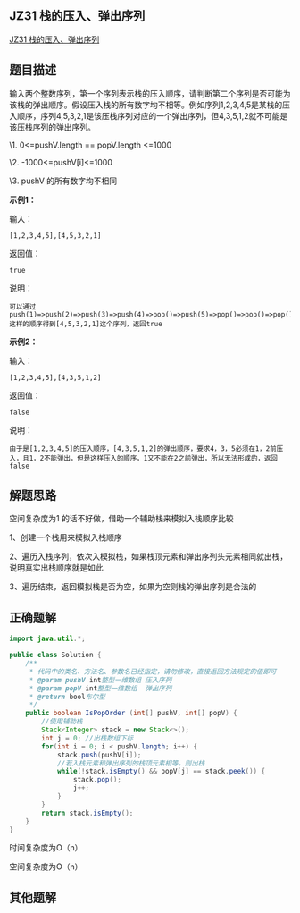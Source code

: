 ## JZ31 栈的压入、弹出序列

[JZ31 栈的压入、弹出序列](https://www.nowcoder.com/practice/d77d11405cc7470d82554cb392585106?tpId=13&tqId=23290&ru=/exam/oj/ta&qru=/ta/coding-interviews/question-ranking&sourceUrl=%2Fexam%2Foj%2Fta%3Fpage%3D1%26tpId%3D13%26type%3D13)



## 题目描述

输入两个整数序列，第一个序列表示栈的压入顺序，请判断第二个序列是否可能为该栈的弹出顺序。假设压入栈的所有数字均不相等。例如序列1,2,3,4,5是某栈的压入顺序，序列4,5,3,2,1是该压栈序列对应的一个弹出序列，但4,3,5,1,2就不可能是该压栈序列的弹出序列。

\1. 0<=pushV.length == popV.length <=1000

\2. -1000<=pushV[i]<=1000

\3. pushV 的所有数字均不相同



**示例1：**

输入：

```
[1,2,3,4,5],[4,5,3,2,1]
```

返回值：

```
true
```

说明：

```
可以通过push(1)=>push(2)=>push(3)=>push(4)=>pop()=>push(5)=>pop()=>pop()=>pop()=>pop()
这样的顺序得到[4,5,3,2,1]这个序列，返回true      
```



**示例2：**

输入：

```
[1,2,3,4,5],[4,3,5,1,2]
```

返回值：

```
false
```

说明：

```
由于是[1,2,3,4,5]的压入顺序，[4,3,5,1,2]的弹出顺序，要求4，3，5必须在1，2前压入，且1，2不能弹出，但是这样压入的顺序，1又不能在2之前弹出，所以无法形成的，返回false  
```



## 解题思路

空间复杂度为1 的话不好做，借助一个辅助栈来模拟入栈顺序比较

1、创建一个栈用来模拟入栈顺序

2、遍历入栈序列，依次入模拟栈，如果栈顶元素和弹出序列头元素相同就出栈，说明真实出栈顺序就是如此

3、遍历结束，返回模拟栈是否为空，如果为空则栈的弹出序列是合法的



## 正确题解

`````java
import java.util.*;

public class Solution {
    /**
     * 代码中的类名、方法名、参数名已经指定，请勿修改，直接返回方法规定的值即可
     * @param pushV int整型一维数组 压入序列
     * @param popV int整型一维数组  弹出序列
     * @return bool布尔型
     */
    public boolean IsPopOrder (int[] pushV, int[] popV) {
        //使用辅助栈
        Stack<Integer> stack = new Stack<>();
        int j = 0; //出栈数组下标
        for(int i = 0; i < pushV.length; i++) {
            stack.push(pushV[i]);
            //若入栈元素和弹出序列的栈顶元素相等，则出栈
            while(!stack.isEmpty() && popV[j] == stack.peek()) {
                stack.pop();
                j++;
            }
        }
        return stack.isEmpty();
    }
}
`````



时间复杂度为O（n）

空间复杂度为O（n）



## 其他题解